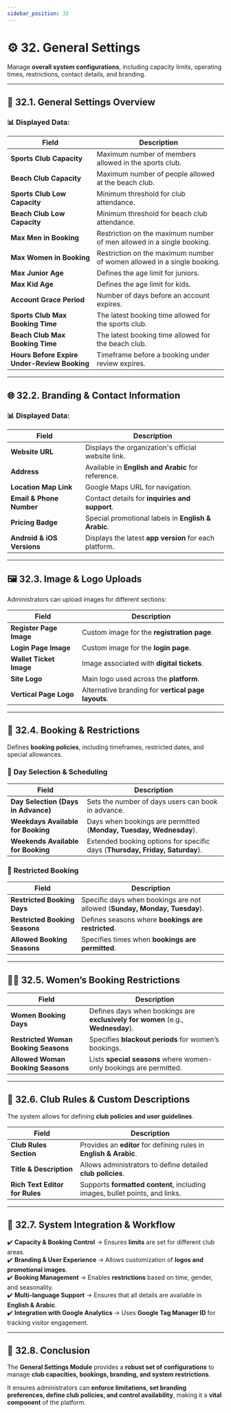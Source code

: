 ```yaml
---
sidebar_position: 32
---
```


# ⚙️ 32. General Settings

Manage **overall system configurations**, including capacity limits, operating times, restrictions, contact details, and branding.

---

## 📌 32.1. General Settings Overview

### 📊 Displayed Data:

| Field                                        | Description                                                             |
| -------------------------------------------- | ----------------------------------------------------------------------- |
| **Sports Club Capacity**                     | Maximum number of members allowed in the sports club.                   |
| **Beach Club Capacity**                      | Maximum number of people allowed at the beach club.                     |
| **Sports Club Low Capacity**                 | Minimum threshold for club attendance.                                  |
| **Beach Club Low Capacity**                  | Minimum threshold for beach club attendance.                            |
| **Max Men in Booking**                       | Restriction on the maximum number of men allowed in a single booking.   |
| **Max Women in Booking**                     | Restriction on the maximum number of women allowed in a single booking. |
| **Max Junior Age**                           | Defines the age limit for juniors.                                      |
| **Max Kid Age**                              | Defines the age limit for kids.                                         |
| **Account Grace Period**                     | Number of days before an account expires.                               |
| **Sports Club Max Booking Time**             | The latest booking time allowed for the sports club.                    |
| **Beach Club Max Booking Time**              | The latest booking time allowed for the beach club.                     |
| **Hours Before Expire Under-Review Booking** | Timeframe before a booking under review expires.                        |

---

## 🌐 32.2. Branding & Contact Information

### 📊 Displayed Data:

| Field                      | Description                                            |
| -------------------------- | ------------------------------------------------------ |
| **Website URL**            | Displays the organization's official website link.     |
| **Address**                | Available in **English and Arabic** for reference.     |
| **Location Map Link**      | Google Maps URL for navigation.                        |
| **Email & Phone Number**   | Contact details for **inquiries and support**.         |
| **Pricing Badge**          | Special promotional labels in **English & Arabic**.    |
| **Android & iOS Versions** | Displays the latest **app version** for each platform. |

---

## 🖼️ 32.3. Image & Logo Uploads

Administrators can upload images for different sections:

| Field                   | Description                                         |
| ----------------------- | --------------------------------------------------- |
| **Register Page Image** | Custom image for the **registration page**.         |
| **Login Page Image**    | Custom image for the **login page**.                |
| **Wallet Ticket Image** | Image associated with **digital tickets**.          |
| **Site Logo**           | Main logo used across the **platform**.             |
| **Vertical Page Logo**  | Alternative branding for **vertical page layouts**. |

---

## 📅 32.4. Booking & Restrictions

Defines **booking policies**, including timeframes, restricted dates, and special allowances.

### 📌 **Day Selection & Scheduling**

| Field                               | Description                                                                  |
| ----------------------------------- | ---------------------------------------------------------------------------- |
| **Day Selection (Days in Advance)** | Sets the number of days users can book in advance.                           |
| **Weekdays Available for Booking**  | Days when bookings are permitted (**Monday, Tuesday, Wednesday**).           |
| **Weekends Available for Booking**  | Extended booking options for specific days (**Thursday, Friday, Saturday**). |

### 🚫 **Restricted Booking**

| Field                          | Description                                                                |
| ------------------------------ | -------------------------------------------------------------------------- |
| **Restricted Booking Days**    | Specific days when bookings are not allowed (**Sunday, Monday, Tuesday**). |
| **Restricted Booking Seasons** | Defines seasons where **bookings are restricted**.                         |
| **Allowed Booking Seasons**    | Specifies times when **bookings are permitted**.                           |

---

## 👩‍🦰 32.5. Women’s Booking Restrictions

| Field                                | Description                                                                     |
| ------------------------------------ | ------------------------------------------------------------------------------- |
| **Women Booking Days**               | Defines days when bookings are **exclusively for women** (e.g., **Wednesday**). |
| **Restricted Woman Booking Seasons** | Specifies **blackout periods** for women’s bookings.                            |
| **Allowed Woman Booking Seasons**    | Lists **special seasons** where women-only bookings are permitted.              |

---

## 📜 32.6. Club Rules & Custom Descriptions

The system allows for defining **club policies and user guidelines**.

| Field                          | Description                                                                 |
| ------------------------------ | --------------------------------------------------------------------------- |
| **Club Rules Section**         | Provides an **editor** for defining rules in **English & Arabic**.          |
| **Title & Description**        | Allows administrators to define detailed **club policies**.                 |
| **Rich Text Editor for Rules** | Supports **formatted content**, including images, bullet points, and links. |

---

## 🔗 32.7. System Integration & Workflow

✔️ **Capacity & Booking Control** → Ensures **limits** are set for different club areas.  
✔️ **Branding & User Experience** → Allows customization of **logos and promotional images**.  
✔️ **Booking Management** → Enables **restrictions** based on time, gender, and seasonality.  
✔️ **Multi-language Support** → Ensures that all details are available in **English & Arabic**.  
✔️ **Integration with Google Analytics** → Uses **Google Tag Manager ID** for tracking visitor engagement.

---

## 🎯 32.8. Conclusion

The **General Settings Module** provides a **robust set of configurations** to manage **club capacities, bookings, branding, and system restrictions**.

It ensures administrators can **enforce limitations, set branding preferences, define club policies, and control availability**, making it a **vital component** of the platform.
